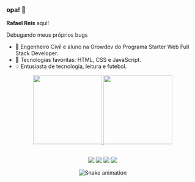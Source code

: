 ### opa! 🤙

<p><strong>Rafael Reis</strong> aqui!</p>

<p>Debugando meus próprios bugs</p>

- 🌱 Engenheiro Civil e aluno na Growdev do Programa Starter Web Full Stack Developer. 
- 🤔 Tecnologias favoritas: HTML, CSS e JavaScript.
- 💡 Entusiasta de tecnologia, leitura e futebol.


<div align="center">
  <a href="https://github.com/rafa-reis">
  <img height="180em" src="https://github-readme-stats.vercel.app/api?username=rafa-reis&show_icons=true&theme=vue&include_all_commits=true&count_private=true"/>
  <img height="180em" src="https://github-readme-stats.vercel.app/api/top-langs/?username=rafa-reis&layout=compact&langs_count=7&theme=vue"/>
</div>
  
 ##
  
 <div align="center"> 
  <a href="http://api.whatsapp.com/send?1=pt_BR&phone=5551981293790"><img src="https://img.shields.io/badge/WhatsApp-25D366?style=for-the-badge&logo=whatsapp&logoColor=white" target="_blank"></a>
  <a href="https://www.linkedin.com/in/eng-rafaelreis/"><img src="https://img.shields.io/badge/-LinkedIn-%230077B5?style=for-the-badge&logo=linkedin&logoColor=white" target="_blank"></a>
  <a href="https://www.instagram.com/rafinhajreis/"><img src="https://img.shields.io/badge/-Instagram-%23E4405F?style=for-the-badge&logo=instagram&logoColor=white" target="_blank"></a>
  <a href ="mailto:eng.rafaeljreis@gmail.com"><img src="https://img.shields.io/badge/Gmail-D14836?style=for-the-badge&logo=gmail&logoColor=white" target="_blank"></a>
 
  
  ![Snake animation](https://github.com/rafa-reis/rafa-reis/blob/output/github-contribution-grid-snake.svg)
</div>
  
 ##
  

